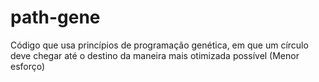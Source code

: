# path-gene
Código que usa princípios de programação genética, em que um círculo deve chegar até o destino da maneira mais otimizada possível (Menor esforço)
